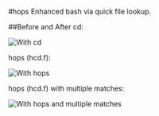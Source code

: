 
#hops
Enhanced bash via quick file lookup.

##Before and After
cd:

![With cd](http://i.imgur.com/fVSrRju.gif)

hops (hcd.f):

![With hops](http://i.imgur.com/wYBMpTU.gif)

hops (hcd.f) with multiple matches:

![With hops and multiple matches](http://i.imgur.com/JGJCx9J.gif)

